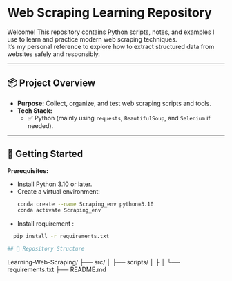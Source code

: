 # Web Scraping Learning Repository

Welcome! This repository contains Python scripts, notes, and examples I use to learn and practice modern web scraping techniques.  
It’s my personal reference to explore how to extract structured data from websites safely and responsibly.

---

## 📦 Project Overview

- **Purpose:** Collect, organize, and test web scraping scripts and tools.
- **Tech Stack:**  
  - ✅ Python (mainly using `requests`, `BeautifulSoup`, and `Selenium` if needed).
  <!-- - 🔑 (Optional) Use `Scrapy` for more advanced crawlers. -->

---

## 🚀 Getting Started

**Prerequisites:**

- Install Python 3.10 or later.
- Create a virtual environment:
  ```bash
  conda create --name Scraping_env python=3.10
  conda activate Scraping_env  
- Install requirement :
```bash
  pip install -r requirements.txt

## 📁 Repository Structure
```
Learning-Web-Scraping/
├── src/
│   ├── scripts/
│   ├
│   └── requirements.txt
├── README.md

```